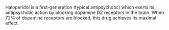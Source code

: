 Haloperidol is a first-generation (typical antipsychotic) which exerts its antipsychotic action by blocking dopamine D2 receptors in the brain. When 72% of dopamine receptors are blocked, this drug achieves its maximal effect.